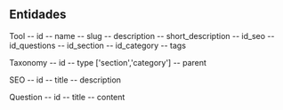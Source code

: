 ## Entidades 

Tool
-- id
-- name
-- slug
-- description
-- short_description
-- id_seo
-- id_questions
-- id_section
-- id_category
-- tags

Taxonomy
-- id
-- type ['section','category']
-- parent

SEO
-- id
-- title
-- description

Question
-- id
-- title
-- content

